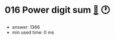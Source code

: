 016 Power digit sum [:link:](http://projecteuler.net/problem=16)  :clock1:
========================

- answer: 1366 
- min used time: 0 ms

